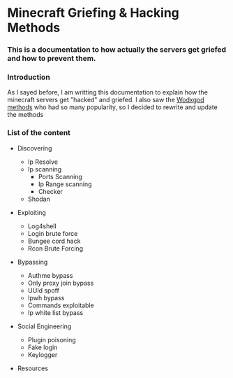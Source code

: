 # Minecraft Griefing & Hacking Methods
### This is a documentation to how actually the servers get griefed and how to prevent them.

### Introduction
As I sayed before, I am writting this documentation to explain how the minecraft servers get "hacked" and griefed.
I also saw the [Wodxgod methods](https://github.com/wodxgod/Griefing-Methods) who had so many popularity, so I decided to rewrite and update the methods

### List of the content
- Discovering
  - Ip Resolve
  - Ip scanning
     - Ports Scanning
     - Ip Range scanning
     - Checker
  - Shodan

- Exploiting
   - Log4shell
   - Login brute force
   - Bungee cord hack
   - Rcon Brute Forcing

- Bypassing
   - Authme bypass
   - Only proxy join bypass
   - UUId spoff 
   - Ipwh bypass
   - Commands exploitable
   - Ip white list bypass

- Social Engineering
   - Plugin poisoning
   - Fake login
   - Keylogger 

- Resources
